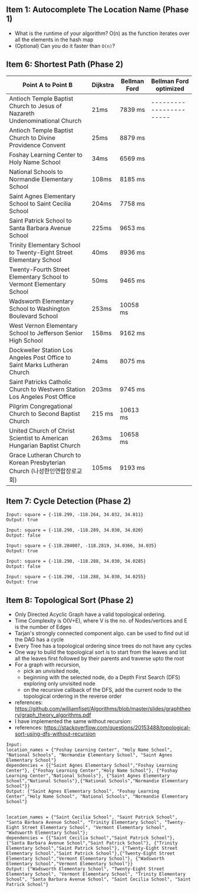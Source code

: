 ## Item 1: Autocomplete The Location Name (Phase 1)
- What is the runtime of your algorithm? 
O(n) as the function iterates over all the elements in the hash map 
- (Optional) Can you do it faster than `O(n)`?



## Item 6: Shortest Path (Phase 2)

 Point A to Point B                                                             | Dijkstra  | Bellman Ford| Bellman Ford optimized|
| --------------------                                                          | ----------|-------------|-----------------------|
| Antioch Temple Baptist Church to Jesus of Nazareth Undenominational Church    | 21ms      | 7839 ms     |-----------------------|
| Antioch Temple Baptist Church to Divine Providence Convent                    | 25ms      | 8879 ms     |
| Foshay Learning Center to Holy Name School                                    | 34ms      | 6569 ms     |
| National Schools to Normandie Elementary School                               | 108ms     | 8185 ms     |
| Saint Agnes Elementary School to Saint Cecilia School                         | 204ms     | 7758 ms     |
| Saint Patrick School to Santa Barbara Avenue School                           | 225ms     | 9653 ms     |
| Trinity Elementary School to Twenty-Eight Street Elementary School            | 40ms      | 8936 ms     |
| Twenty-Fourth Street Elementary School to Vermont Elementary School           | 50ms      | 9465 ms     |
| Wadsworth Elementary School to Washington Boulevard School                    | 253ms     | 10058 ms    |
| West Vernon Elementary School to Jefferson Senior High School                 | 158ms     | 9162 ms     |
| Dockweller Station Los Angeles Post Office to Saint Marks Lutheran Church     | 24ms      | 8075 ms     |
| Saint Patricks Catholic Church to Westvern Station Los Angeles Post Office    | 203ms     | 9745 ms     |
| Pilgrim Congregational Church to Second Baptist Church                        | 215 ms    | 10613 ms    |
| United Church of Christ Scientist to American Hungarian Baptist Church        | 263ms     | 10658 ms    |
| Grace Lutheran Church to Korean Presbyterian Church (나성한인연합장로교회)         | 105ms     | 9193 ms     |

## Item 7: Cycle Detection (Phase 2)
```shell
Input: square = {-118.299, -118.264, 34.032, 34.011}
Output: true

Input: square = {-118.290, -118.289, 34.030, 34.020}
Output: false

Input: square = {-118.284007, -118.2819, 34.0366, 34.035}
Output: true

Input: square = {-118.290, -118.288, 34.030, 34.0285}
Output: false

Input: square = {-118.290, -118.288, 34.030, 34.0255}
Output: true
```


## Item 8: Topological Sort (Phase 2)
- Only Directed Acyclic Graph have a valid topological ordering.
- Time Complexity is O(V+E), where V is the no. of Nodes/vertices and E is the number of Edges
- Tarjan's strongly connected component algo. can be used to find out id the DAG has a cycle
- Every Tree has a topological ordering since trees do not have any cycles
- One way to build the topological sort is to start from the leaves and list all the leaves first followed by their parents and traverse upto the root
- For a graph with recursion, 
  - pick an unvisited node, 
  - beginning with the selected node, do a Depth First Search (DFS) exploring only unvisited node
  - on the recursive callback of the DFS, add the current node to the topological ordering in the reverse order
- references: https://github.com/williamfiset/Algorithms/blob/master/slides/graphtheory/graph_theory_algorithms.pdf
- I have implemented the same without recursion:
- references: https://stackoverflow.com/questions/20153488/topological-sort-using-dfs-without-recursion
```shell
Input: 
location_names = {"Foshay Learning Center", "Holy Name School", "National Schools", "Normandie Elementary School", "Saint Agnes Elementary School"}
dependencies = {{"Saint Agnes Elementary School","Foshay Learning Center"}, {"Foshay Learning Center","Holy Name School"}, {"Foshay Learning Center","National Schools"}, {"Saint Agnes Elementary School","National Schools"},{"National Schools","Normandie Elementary School"}}
Output: {"Saint Agnes Elementary School", "Foshay Learning Center","Holy Name School", "National Schools", "Normandie Elementary School"}


location_names = {"Saint Cecilia School", "Saint Patrick School", "Santa Barbara Avenue School", "Trinity Elementary School", "Twenty-Eight Street Elementary School", "Vermont Elementary School", "Wadsworth Elementary School"};
dependencies = {{"Saint Cecilia School","Saint Patrick School"}, {"Santa Barbara Avenue School","Saint Patrick School"}, {"Trinity Elementary School","Saint Patrick School"}, {"Twenty-Eight Street Elementary School","Saint Patrick School"},{"Twenty-Eight Street Elementary School","Vermont Elementary School"}, {"Wadsworth Elementary School","Vermont Elementary School"}} 
Output: {"Wadsworth Elementary School", "Twenty-Eight Street Elementary School", "Vermont Elementary School", "Trinity Elementary School", "Santa Barbara Avenue School", "Saint Cecilia School", "Saint Patrick School"}
```


